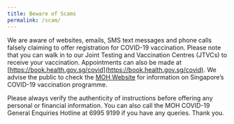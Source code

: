 ```yaml
---
title: Beware of Scams
permalink: /scam/
---
```

We are aware of websites, emails, SMS text messages and phone calls falsely claiming to offer registration for COVID-19 vaccination. Please note that you can walk in to our Joint Testing and Vaccination Centres (JTVCs) to receive your vaccination. Appointments can also be made at [https://book.health.gov.sg/covid](https://book.health.gov.sg/covid). We advise the public to check the [MOH Website](https://www.moh.gov.sg/covid-19/vaccination) for information on Singapore’s COVID-19 vaccination programme. 

Please always verify the authenticity of instructions before offering any personal or financial information. You can also call the MOH COVID-19 General Enquiries Hotline at 6995 9199 if you have any queries. Thank you.